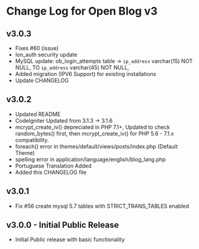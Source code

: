# Change Log for Open Blog v3

## v3.0.3

* Fixes #60 (issue)
* Ion_auth security update
* MySQL update: ob_login_attempts table -> `ip_address` varchar(15) NOT NULL, TO `ip_address` varchar(45) NOT NULL,
* Added migration (IPV6 Support) for existing installations
* Update CHANGELOG

## v3.0.2

* Updated README
* CodeIgniter Updated from 3.1.3 -> 3.1.6
* mcrypt_create_iv() depreciated in PHP 7.1+, Updated to check random_bytes() first, then mcrypt_create_iv() for PHP 5.6 - 7.1.x compatibility.
* foreach() error in themes/default/views/posts/index.php (Default Theme)
* spelling error in application/language/english/blog_lang.php
* Portuguese Translation Added
* Added this CHANGELOG file

## v3.0.1 

* Fix #56 create mysql 5.7 tables with STRICT_TRANS_TABLES enabled

## v3.0.0 - Initial Public Release

* Initial Public release with basic functionality


